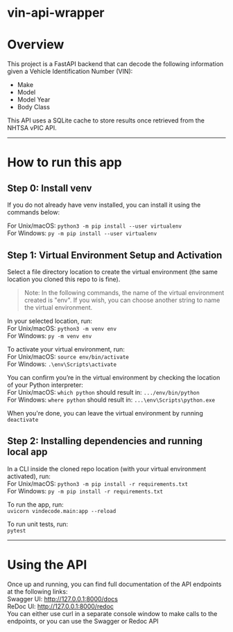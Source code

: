 # vin-api-wrapper

# Overview

This project is a FastAPI backend that can decode the following information given a Vehicle Identification Number (VIN):
- Make
- Model
- Model Year
- Body Class

This API uses a SQLite cache to store results once retrieved from the NHTSA vPIC API.

---

# How to run this app
## Step 0: Install venv
If you do not already have venv installed, you can install it using the commands below:

For Unix/macOS: `python3 -m pip install --user virtualenv`<br>
For Windows: `py -m pip install --user virtualenv`<br>

## Step 1: Virtual Environment Setup and Activation
Select a file directory location to create the virtual environment (the same location you cloned this repo to is fine).

> Note: In the following commands, the name of the virtual environment created is "env". If you wish, you can choose another string to name the virtual environment.

In your selected location, run:<br>
For Unix/macOS: `python3 -m venv env`<br>
For Windows: `py -m venv env`<br>

To activate your virtual environment, run:<br>
For Unix/macOS: `source env/bin/activate`<br>
For Windows: `.\env\Scripts\activate`<br>

You can confirm you’re in the virtual environment by checking the location of your Python interpreter:<br>
For Unix/macOS: `which python` should result in: `.../env/bin/python`<br>
For Windows: `where python` should result in: `...\env\Scripts\python.exe`<br>

When you're done, you can leave the virtual environment by running `deactivate`

## Step 2: Installing dependencies and running local app
In a CLI inside the cloned repo location (with your virtual environment activated), run:<br>
For Unix/macOS: `python3 -m pip install -r requirements.txt`<br>
For Windows: `py -m pip install -r requirements.txt`<br>

To run the app, run:<br>
`uvicorn vindecode.main:app --reload`

To run unit tests, run:<br>
`pytest`

---

# Using the API
Once up and running, you can find full documentation of the API endpoints at the following links:<br>
Swagger UI: http://127.0.0.1:8000/docs <br>
ReDoc UI: http://127.0.0.1:8000/redoc <br>
You can either use curl in a separate console window to make calls to the endpoints, or you can use the Swagger or Redoc API
